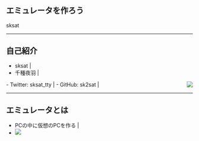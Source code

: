 ## エミュレータを作ろう
sksat

---
## 自己紹介
- sksat |
- 千種夜羽 |
<div class="fragment"><p><img class="left" src="https://pbs.twimg.com/profile_images/797820567231397889/qi59AoqJ_400x400.jpg" align="right"></p></div>
- Twitter: sksat_tty |
- GitHub: sk2sat |

---
## エミュレータとは
- PCの中に仮想のPCを作る |
- <div class="fragment"><img src="https://upload.wikimedia.org/wikipedia/commons/thumb/7/7c/VirtualBox_screenshot.png/1200px-VirtualBox_screenshot.png"></div>
